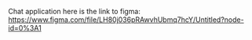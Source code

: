 Chat application 
here is the link to figma:
https://www.figma.com/file/LH80j036pRAwvhUbmq7hcY/Untitled?node-id=0%3A1
